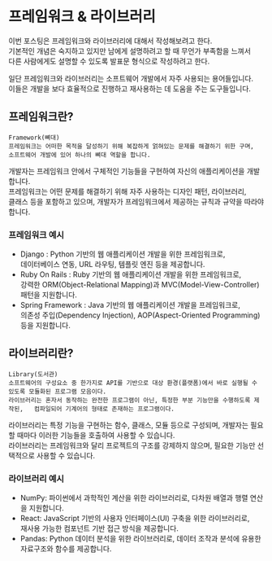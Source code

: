 # 프레임워크 & 라이브러리

이번 포스팅은 프레임워크와 라이브러리에 대해서 작성해보려고 한다.  
기본적인 개념은 숙지하고 있지만 남에게 설명하려고 할 때 무언가 부족함을 느껴서  
다른 사람에게도 설명할 수 있도록 발표문 형식으로 작성하려고 한다.

일단 프레임워크와 라이브러리는 소프트웨어 개발에서 자주 사용되는 용어들입니다.  
이들은 개발을 보다 효율적으로 진행하고 재사용하는 데 도움을 주는 도구들입니다.

## 프레임워크란?

```
Framework(뼈대)
프레임워크는 어떠한 목적을 달성하기 위해 복잡하게 얽혀있는 문제를 해결하기 위한 구며,
소프트웨어 개발에 있어 하나의 뼈대 역할을 합니다.
```

개발자는 프레임워크 안에서 구체적인 기능들을 구현하여 자신의 애플리케이션을 개발합니다.  
프레임워크는 어떤 문제를 해결하기 위해 자주 사용하는 디자인 패턴, 라이브러리,  
클래스 등을 포함하고 있으며, 개발자가 프레임워크에서 제공하는 규칙과 규약을 따라야 합니다.

### 프레임워크 예시

- Django : Python 기반의 웹 애플리케이션 개발을 위한 프레임워크로,  
  데이터베이스 연동, URL 라우팅, 템플릿 엔진 등을 제공합니다.
- Ruby On Rails : Ruby 기반의 웹 애플리케이션 개발을 위한 프레임워크로,  
  강력한 ORM(Object-Relational Mapping)과 MVC(Model-View-Controller)패턴을 지원합니다.
- Spring Framework : Java 기반의 웹 애플리케이션 개발을 프레임워크로,  
  의존성 주입(Dependency Injection), AOP(Aspect-Oriented Programming) 등을 지원합니다.

## 라이브러리란?

```
Library(도서관)
소프트웨어의 구성요소 중 한가지로 API를 기반으로 대상 환경(플랫폼)에서 바로 실행될 수
있도록 모듈화된 프로그램 모음이다.
라이브러리는 혼자서 동작하는 완전한 프로그램이 아닌, 특정한 부분 기능만을 수행하도록 제작된,   컴파일되어 기계어의 형태로 존재하는 프로그램이다.
```

라이브러리는 특정 기능을 구현하는 함수, 클래스, 모듈 등으로 구성되며, 개발자는 필요할 때마다 이러한 기능들을 호출하여 사용할 수 있습니다.  
라이브러리는 프레임워크와 달리 프로젝트의 구조를 강제하지 않으며, 필요한 기능만 선택적으로 사용할 수 있습니다.

### 라이브러리 예시

- NumPy: 파이썬에서 과학적인 계산을 위한 라이브러리로, 다차원 배열과 행렬 연산을 지원합니다.
- React: JavaScript 기반의 사용자 인터페이스(UI) 구축을 위한 라이브러리로,  
  재사용 가능한 컴포넌트 기반 접근 방식을 제공합니다.
- Pandas: Python 데이터 분석을 위한 라이브러리로, 데이터 조작과 분석에 유용한  
  자료구조와 함수를 제공합니다.
